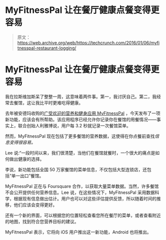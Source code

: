 # MyFitnessPal 让在餐厅健康点餐变得更容易 

> 原文：<https://web.archive.org/web/https://techcrunch.com/2016/01/06/myfitnesspal-restaurant-logging/>

# MyFitnessPal 让在餐厅健康点餐变得更容易

我在拉斯维加斯呆了整整一周，这意味着两件事。第一，我讨厌自己。第二，我经常去餐馆，这让我比平时更难吃得健康。

去年被安德玛收购的[广受欢迎的营养和健身应用 MyFitnessPal](https://web.archive.org/web/20221207080737/https://beta.techcrunch.com/2015/02/04/athletic-apparel-company-under-armour-snatches-up-health-and-fitness-trackers-endomondo-and-myfitnesspal/) ，今天发布了一项新功能，应该会有所帮助。该应用程序已经允许你记录你在餐馆的用餐情况——事实上，联合创始人利雅博说，用户每 3.2 秒就记录一次餐馆菜单。

然而，MyFitnessPal 现在包括了更多餐馆的营养数据，这使得在你点餐前查找*信息变得很容易。*

Lee 说:“一段时间以来，我们很清楚，当他们在餐馆就餐时，一个很大的痛点是如何做出健康的选择。

李说，新功能包括全国 50 万家餐馆的菜单信息，不仅包括大型连锁店，还包括“单一出口”餐馆。

MyFitnessPal 正在与 Foursquare 合作，以获取大量菜单数据。当然，许多餐馆不会公开提供任何营养信息。Lee 说，在这些情况下，MyFitnessPal 采用数据科学，根据现有信息做出估计。用户也可以对这些评估提供反馈，所以随着时间的推移，他们应该会变得更好。

还有一个新的界面，可以根据您的位置轻松查看您所在餐厅的菜单，或者查看附近的地图，找到符合您营养目标的建议。

MyFitnessPal 表示，它将向 iOS 用户推出这一新功能，Android 也将推出。